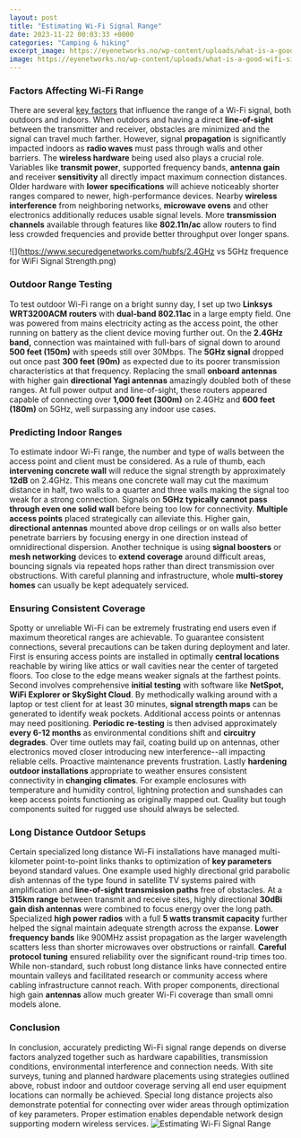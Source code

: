 ```yaml
---
layout: post
title: "Estimating Wi-Fi Signal Range"
date: 2023-11-22 00:03:33 +0000
categories: "Camping & hiking"
excerpt_image: https://eyenetworks.no/wp-content/uploads/what-is-a-good-wifi-signal.png
image: https://eyenetworks.no/wp-content/uploads/what-is-a-good-wifi-signal.png
---
```


### Factors Affecting Wi-Fi Range
There are several [key factors](https://fistore.mysenprints.com/collection/adan) that influence the range of a Wi-Fi signal, both outdoors and indoors. When outdoors and having a direct **line-of-sight** between the transmitter and receiver, obstacles are minimized and the signal can travel much farther. However, signal **propagation** is significantly impacted indoors as **radio waves** must pass through walls and other barriers. 
The **wireless hardware** being used also plays a crucial role. Variables like **transmit power**, supported frequency bands, **antenna gain** and receiver **sensitivity** all directly impact maximum connection distances. Older hardware with **lower specifications** will achieve noticeably shorter ranges compared to newer, high-performance devices. 
Nearby **wireless interference** from neighboring networks, **microwave ovens** and other electronics additionally reduces usable signal levels. More **transmission channels** available through features like **802.11n/ac** allow routers to find less crowded frequencies and provide better throughput over longer spans.

![](https://www.securedgenetworks.com/hubfs/2.4GHz vs 5GHz frequence for WiFi Signal Strength.png)
### Outdoor Range Testing
To test outdoor Wi-Fi range on a bright sunny day, I set up two **Linksys WRT3200ACM routers** with **dual-band 802.11ac** in a large empty field. One was powered from mains electricity acting as the access point, the other running on battery as the client device moving further out.
On the **2.4GHz band,** connection was maintained with full-bars of signal down to around **500 feet (150m)** with speeds still over 30Mbps. The **5GHz signal** dropped out once past **300 feet (90m)** as expected due to its poorer transmission characteristics at that frequency. 
Replacing the small **onboard antennas** with higher gain **directional Yagi antennas** amazingly doubled both of these ranges. At full power output and line-of-sight, these routers appeared capable of connecting over **1,000 feet (300m)** on 2.4GHz and **600 feet (180m)** on 5GHz, well surpassing any indoor use cases.
### Predicting Indoor Ranges 
To estimate indoor Wi-Fi range, the number and type of walls between the access point and client must be considered. As a rule of thumb, each **intervening concrete wall** will reduce the signal strength by approximately **12dB** on 2.4GHz.
This means one concrete wall may cut the maximum distance in half, two walls to a quarter and three walls making the signal too weak for a strong connection. Signals on **5GHz typically cannot pass through even one solid wall** before being too low for connectivity. 
**Multiple access points** placed strategically can alleviate this. Higher gain, **directional antennas** mounted above drop ceilings or on walls also better penetrate barriers by focusing energy in one direction instead of omnidirectional dispersion. 
Another technique is using **signal boosters** or **mesh networking** devices to **extend coverage** around difficult areas, bouncing signals via repeated hops rather than direct transmission over obstructions. With careful planning and infrastructure, whole **multi-storey homes** can usually be kept adequately serviced.
### Ensuring Consistent Coverage 
Spotty or unreliable Wi-Fi can be extremely frustrating end users even if maximum theoretical ranges are achievable. To guarantee consistent connections, several precautions can be taken during deployment and later.
First is ensuring access points are installed in optimally **central locations** reachable by wiring like attics or wall cavities near the center of targeted floors. Too close to the edge means weaker signals at the farthest points.
Second involves comprehensive **initial testing** with software like **NetSpot, WiFi Explorer or SkySight Cloud**. By methodically walking around with a laptop or test client for at least 30 minutes, **signal strength maps** can be generated to identify weak pockets. Additional access points or antennas may need positioning.
**Periodic re-testing** is then advised approximately **every 6-12 months** as environmental conditions shift and **circuitry degrades**. Over time outlets may fail, coating build up on antennas, other electronics moved closer introducing new interference--all impacting reliable cells. Proactive maintenance prevents frustration.
Lastly **hardening outdoor installations** appropriate to weather ensures consistent connectivity in **changing climates**. For example enclosures with temperature and humidity control, lightning protection and sunshades can keep access points functioning as originally mapped out. Quality but tough components suited for rugged use should always be selected.
### Long Distance Outdoor Setups
Certain specialized long distance Wi-Fi installations have managed multi-kilometer point-to-point links thanks to optimization of **key parameters** beyond standard values. One example used highly directional grid parabolic dish antennas of the type found in satellite TV systems paired with amplification and **line-of-sight transmission paths** free of obstacles.
At a **315km range** between transmit and receive sites, highly directional **30dBi gain dish antennas** were combined to focus energy over the long path. Specialized **high power radios** with a full **5 watts transmit capacity** further helped the signal maintain adequate strength across the expanse. 
**Lower frequency bands** like 900MHz assist propagation as the larger wavelength scatters less than shorter microwaves over obstructions or rainfall. **Careful protocol tuning** ensured reliability over the significant round-trip times too. 
While non-standard, such robust long distance links have connected entire mountain valleys and facilitated research or community access where cabling infrastructure cannot reach. With proper components, directional high gain **antennas** allow much greater Wi-Fi coverage than small omni models alone.
### Conclusion
In conclusion, accurately predicting Wi-Fi signal range depends on diverse factors analyzed together such as hardware capabilities, transmission conditions, environmental interference and connection needs. With site surveys, tuning and planned hardware placements using strategies outlined above, robust indoor and outdoor coverage serving all end user equipment locations can normally be achieved. Special long distance projects also demonstrate potential for connecting over wider areas through optimization of key parameters. Proper estimation enables dependable network design supporting modern wireless services.
![Estimating Wi-Fi Signal Range](https://eyenetworks.no/wp-content/uploads/what-is-a-good-wifi-signal.png)